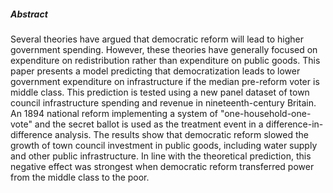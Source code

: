 ---
---

##### Abstract

Several theories have argued that democratic reform will lead to higher
government spending. However, these theories have generally focused on
expenditure on redistribution rather than expenditure on public goods.
This paper presents a model predicting that democratization leads to
lower government expenditure on infrastructure if the median pre-reform
voter is middle class. This prediction is tested using a new panel
dataset of town council infrastructure spending and revenue in
nineteenth-century Britain. An 1894 national reform implementing
a system of "one-household-one-vote" and the secret ballot is used
as the treatment event in a difference-in-difference analysis. The
results show that democratic reform slowed the growth of town council
investment in public goods, including water supply and other public
infrastructure. In line with the theoretical prediction, this negative
effect was strongest when democratic reform transferred power from
the middle class to the poor.
